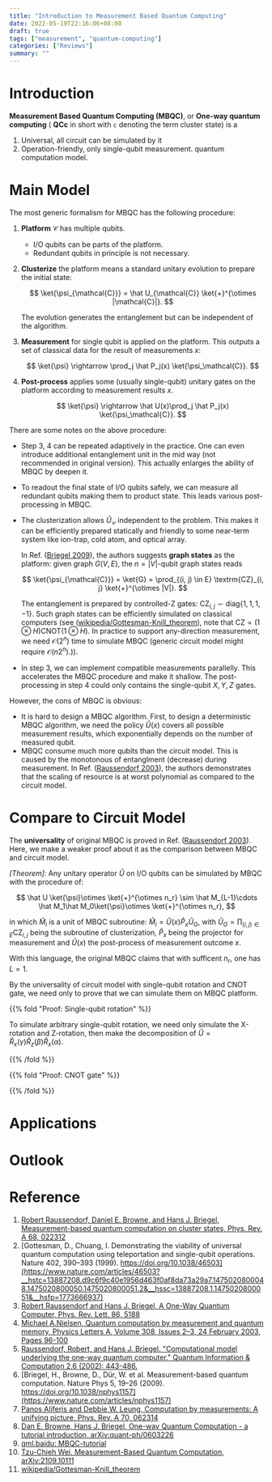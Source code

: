 ```yaml
---
title: "Introduction to Measurement Based Quantum Computing"
date: 2022-05-19T22:16:06+08:00
draft: true
tags: ["measurement", "quantum-computing"]
categories: ["Reviews"]
summary: ""
---
```



# Introduction

**Measurement Based Quantum Computing (MBQC)**, or **One-way quantum computing** ( **QCc** in short with `c` denoting the term cluster state) is a
1.  Universal, all circuit can be simulated by it
2.  Operation-friendly, only single-qubit measurement.
quantum computation model. 

# Main Model

The most generic formalism for MBQC has the following procedure:

1.  **Platform** $\mathcal{C}$ has multiple qubits.
    -  I/O qubits can be parts of the platform. 
    -  Redundant qubits in principle is not necessary.
2.  **Clusterize** the platform means a standard unitary evolution to prepare the initial state:

    $$
    \ket{\psi_{\mathcal{C}}} = \hat U_{\mathcal{C}} \ket{+}^{\otimes |\mathcal{C}|}.
    $$

    The evolution generates the entanglement but can be independent of the algorithm. 
3.  **Measurement** for single qubit is applied on the platform. This outputs a set of classical data for the result of measurements $x$:

    $$
    \ket{\psi} \rightarrow \prod_j \hat P_j(x)  \ket{\psi_\mathcal{C}}.
    $$

4.  **Post-process** applies some (usually single-qubit) unitary gates on the platform according to measurement results $x$. 

    $$
    \ket{\psi} \rightarrow \hat U(x)\prod_j \hat P_j(x)  \ket{\psi_\mathcal{C}}.
    $$

There are some notes on the above procedure:

-  Step 3, 4 can be repeated adaptively in the practice. One can even introduce additional entanglement unit in the mid way (not recommended in original version). This actually enlarges the ability of MBQC by deepen it.
-  To readout the final state of I/O qubits safely, we can measure all redundant qubits making them to product state. This leads various post-processing in MBQC.
-  The clusterization allows $\hat U_{\mathcal{C}}$ independent to the problem. This makes it can be efficiently prepared statically and friendly to some near-term system like ion-trap, cold atom, and optical array.

   In Ref. ([Briegel 2009][2]), the authors suggests **graph states** as the platform: given graph $G(V,E)$, the $n=|V|$-qubit graph states reads

   $$
   \ket{\psi_{\mathcal{C}}} = \ket{G} = \prod_{(i, j) \in E} \textrm{CZ}_{i, j} \ket{+}^{\otimes |V|}.
   $$

   The entanglement is prepared by controlled-Z gates: $\textrm{CZ}_{i,j}\sim \textrm{diag}\{1,1,1,-1\}$. Such graph states can be efficiently simulated on classical computers (see ([wikipedia/Gottesman-Knill_theorem][3]), note that $\textrm{CZ}=(1\otimes H)\textrm{CNOT}(1\otimes H)$. In practice to support any-direction measurement, we need $\mathcal{O}(2^n)$ time to simulate MBQC (generic circuit model might require $\mathcal{O}(n2^n)$.)).

-  In step 3, we can implement compatible measurements parallelly. This accelerates the MBQC procedure and make it shallow. The post-processing in step 4 could only contains the single-qubit $X,Y,Z$ gates.

However, the cons of MBQC is obvious:
-  It is hard to design a MBQC algorithm. First, to design a deterministic MBQC algorithm, we need the policy $\hat U(x)$ covers all possible measurement results, which exponentially depends on the number of measured qubit.
-  MBQC consume much more qubits than the circuit model. This is caused by the monotonous of entanglment (decrease) during measurement. In Ref. ([Raussendorf 2003][1]), the authors demonstrates that the scaling of resource is at worst polynomial as compared to the circuit model.


# Compare to Circuit Model

The **universality** of original MBQC is proved in Ref. ([Raussendorf 2003][1]). Here, we make a weaker proof about it as the comparison between MBQC and circuit model.

_[Theorem]_: Any unitary operator $\hat U$ on I/O qubits can be simulated by MBQC with the procedure of:

$$
\hat U \ket{\psi}\otimes \ket{+}^{\otimes n_r} \sim \hat M_{L-1}\cdots \hat M_1\hat M_0\ket{\psi}\otimes \ket{+}^{\otimes n_r},
$$

in which $\hat M_i$ is a unit of MBQC subroutine: $\hat M_i = \hat U(x) \hat P_x \hat U_G$, with $\hat U_G = \prod_{(i,j)\in E} \textrm{CZ}_{i,j}$ being the subroutine of clusterization, $\hat P_x$ being the projector for measurement and $\hat U(x)$ the post-process of measurement outcome $x$.

With this language, the original MBQC claims that with sufficent $n_r$, one has $L=1$.

By the universality of circuit model with single-qubit rotation and CNOT gate, we need only to prove that we can simulate them on MBQC platform.

{{% fold "Proof: Single-qubit rotation" %}}

To simulate arbitrary single-qubit rotation, we need only simulate the X-rotation and Z-rotation, then make the decomposition of $\hat U = \hat R_x(\gamma) \hat R_z(\beta) \hat R_x(\alpha)$. 

{{% /fold %}}

{{% fold "Proof: CNOT gate" %}}

{{% /fold %}}




# Applications

# Outlook

# Reference

[1]: https://doi.org/10.1103/PhysRevA.68.022312
[2]: https://www.nature.com/articles/nphys1157
[3]: https://en.wikipedia.org/wiki/Gottesman%E2%80%93Knill_theorem

1.  [Robert Raussendorf, Daniel E. Browne, and Hans J. Briegel, Measurement-based quantum computation on cluster states, Phys. Rev. A 68, 022312](https://doi.org/10.1103/PhysRevA.68.022312)
1.  [Gottesman, D., Chuang, I. Demonstrating the viability of universal quantum computation using teleportation and single-qubit operations. Nature 402, 390–393 (1999). https://doi.org/10.1038/46503](https://www.nature.com/articles/46503?__hstc=13887208.d9c6f9c40e1956d463f0af8da73a29a7.1475020800048.1475020800050.1475020800051.2&__hssc=13887208.1.1475020800051&__hsfp=1773666937)
2.  [Robert Raussendorf and Hans J. Briegel, A One-Way Quantum Computer, Phys. Rev. Lett. 86, 5188](https://journals.aps.org/prl/abstract/10.1103/PhysRevLett.86.5188)
3.  [Michael A.Nielsen, Quantum computation by measurement and quantum memory, Physics Letters A, Volume 308, Issues 2–3, 24 February 2003, Pages 96-100](https://www.sciencedirect.com/science/article/pii/S0375960102018030)
4.  [Raussendorf, Robert, and Hans J. Briegel. "Computational model underlying the one-way quantum computer." Quantum Information & Computation 2.6 (2002): 443-486.](https://dl.acm.org/doi/abs/10.5555/2011492.2011495)
5.  [Briegel, H., Browne, D., Dür, W. et al. Measurement-based quantum computation. Nature Phys 5, 19–26 (2009). https://doi.org/10.1038/nphys1157](https://www.nature.com/articles/nphys1157)
6.  [Panos Aliferis and Debbie W. Leung, Computation by measurements: A unifying picture, Phys. Rev. A 70, 062314](https://journals.aps.org/pra/abstract/10.1103/PhysRevA.70.062314)
7.  [Dan E. Browne, Hans J. Briegel, One-way Quantum Computation - a tutorial introduction, arXiv:quant-ph/0603226](https://arxiv.org/abs/quant-ph/0603226)
8.  [qml.baidu: MBQC-tutorial](https://qml.baidu.com/tutorials/measurement-based-quantum-computation/mbqc-quick-start-guide.html)
9.  [Tzu-Chieh Wei, Measurement-Based Quantum Computation, arXiv:2109.10111](https://arxiv.org/abs/2109.10111)
10.  [wikipedia/Gottesman-Knill_theorem](https://en.wikipedia.org/wiki/Gottesman%E2%80%93Knill_theorem)